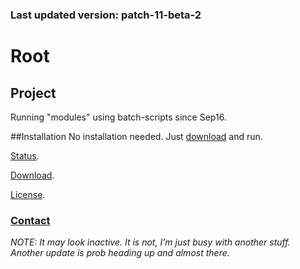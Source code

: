 ### Last updated version: patch-11-beta-2


# Root


## Project
Running "modules" using batch-scripts since Sep16. 


##Installation
No installation needed. Just [download](https://github.com/GijonDev/Root#download) and run.


[Status](http://www.github.com/gijondev/root/projects).

[Download](http://www.github.com/GijonDev/Root/releases).

[License](https://github.com/GijonDev/Root/blob/master/LICENSE.md).


### [Contact](http://www.twitter.com/GijonDev)



*NOTE: It may look inactive. It is not, I'm just busy with another stuff. Another update is prob heading up and almost there.*
